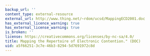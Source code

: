 ```yaml
---
backup_url: ''
content_type: external-resource
external_url: http://www.thing.net/~rdom/ucsd/MappingECD2001.doc
has_external_licence_warning: true
has_external_license_warning: true
is_broken: ''
license: https://creativecommons.org/licenses/by-nc-sa/4.0/
title: Mapping the Repertoire of Electronic Contention." (DOC)
uid: a5f66251-3c7e-46b3-8294-5d7691972c8d
---
```

